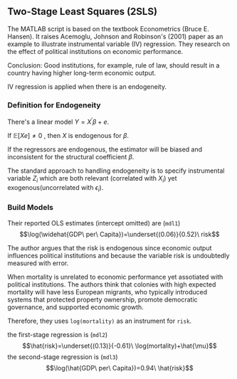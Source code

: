 ## Two-Stage Least Squares (2SLS)

The MATLAB script is based on the textbook Econometrics (Bruce E. Hansen). It raises Acemoglu, Johnson and Robinson's (2001) paper as an example to illustrate instrumental variable (IV) regression. They research on the effect of political institutions on economic performance. 

Conclusion: Good institutions, for example, rule of law, should result in a country having higher long-term economic output.

IV regression is applied when there is an endogeneity.


### Definition for Endogeneity

There's a linear model $Y=X^{'}\beta +e$.

If $\mathbb{E}[Xe]\neq 0$
, then $X$ is endogenous for $\beta$.

If the regressors are endogenous, the estimator will be biased and inconsistent for the structural coefficient $\beta$. 

The standard approach to handling endogeneity is to specify instrumental variable $Z_i$ which are both relevant (correlated with $X_i$) yet exogenous(uncorrelated with $\epsilon _i$).


### Build Models
Their reported OLS estimates (intercept omitted) are (``mdl1``)
$$\log(\widehat{GDP\ per\ Capita})=\underset{(0.06)}{0.52}\ risk$$

The author argues that the risk is endogenous since economic output influences political institutions
and because the variable risk is undoubtedly measured with error. 

When mortality is unrelated to economic performance yet assotiated with political institutions. The authors think that colonies with high expected mortality will have less European migrants, who typically introduced systems that protected property ownership, promote democratic governance, and supported economic growth.

Therefore, they uses ``log(mortality)`` as an instrument for ``risk``.


the first-stage regression is (``mdl2``)
$$\hat{risk}=\underset{(0.13)}{-0.61}\  \log(mortality)+\hat{\mu}$$
the second-stage regression is (``mdl3``)
$$\log(\hat{GDP\ per\ Capita})=0.94\ \hat{risk}$$

